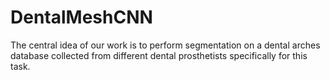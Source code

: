 # DentalMeshCNN
The central idea of our work is to perform segmentation on a dental
arches database collected from different dental prosthetists specifically
for this task.
